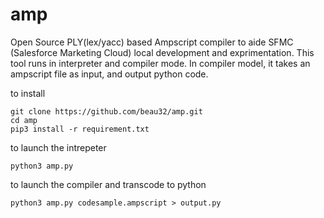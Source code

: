 # amp
Open Source PLY(lex/yacc) based Ampscript compiler to aide SFMC (Salesforce Marketing Cloud) local development and exprimentation. This tool runs in interpreter and compiler mode. In compiler model, it takes an ampscript file as input, and output python code.


to install
```
git clone https://github.com/beau32/amp.git
cd amp
pip3 install -r requirement.txt
```

to launch the intrepeter
```
python3 amp.py
```

to launch the compiler and transcode to python
```
python3 amp.py codesample.ampscript > output.py
```

